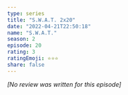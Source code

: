 ```yaml
---
type: series
title: "S.W.A.T. 2x20"
date: "2022-04-21T22:50:18"
name: "S.W.A.T."
season: 2
episode: 20
rating: 3
ratingEmoji: ⭐️⭐️⭐️
share: false
---
```


*[No review was written for this episode]*
